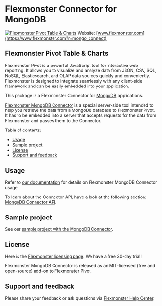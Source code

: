 # Flexmonster Connector for MongoDB

[![Flexmonster Pivot Table & Charts](https://cdn.flexmonster.com/landing.png)](https://www.flexmonster.com?r=mongo_connect)
Website: [www.flexmonster.com](https://www.flexmonster.com?r=mongo_connect)

## Flexmonster Pivot Table & Charts

Flexmonster Pivot is a powerful JavaScript tool for interactive web reporting. It allows you to visualize and analyze data from JSON, CSV, SQL, NoSQL, Elasticsearch, and OLAP data sources quickly and conveniently. Flexmonster is designed to integrate seamlessly with any client-side framework and can be easily embedded into your application.

This package is a Flexmonster Connector for [MongoDB](https://www.mongodb.com/) applications.

[Flexmonster MongoDB Connector](https://www.flexmonster.com/doc/introduction-to-the-flexmonster-mongodb-connector?r=mongo_connect) is a special server-side tool intended to help you retrieve the data from a MongoDB database to Flexmonster Pivot. It has to be embedded into a server that accepts requests for the data from Flexmonster and passes them to the Connector.

Table of contents:

- [Usage](#usage)
- [Sample project](#sample-project)
- [License](#license)
- [Support and feedback](#support-and-feedback)

## Usage

Refer to [our documentation](https://www.flexmonster.com/doc/mongodb-connector?r=mongo_connect) for details on Flexmonster MongoDB Connector usage.

To learn about the Connector API, have a look at the following section: [MongoDB Connector API](https://www.flexmonster.com/api/all-methods?r=mongo_connect).

## <a name="sample-project"></a>Sample project ##

See our [sample project with the MongoDB Connector](https://github.com/flexmonster/pivot-mongo).

## License

Here is the [Flexmonster licensing page](https://www.flexmonster.com/pivot-table-editions-and-pricing?r=mongo_connect). We have a free 30-day trial! 

Flexmonster MongoDB Connector is released as an MIT-licensed (free and open-source) add-on to Flexmonster Pivot.

## Support and feedback

Please share your feedback or ask questions via [Flexmonster Help Center](https://www.flexmonster.com/help-center?r=mongo_connect).
